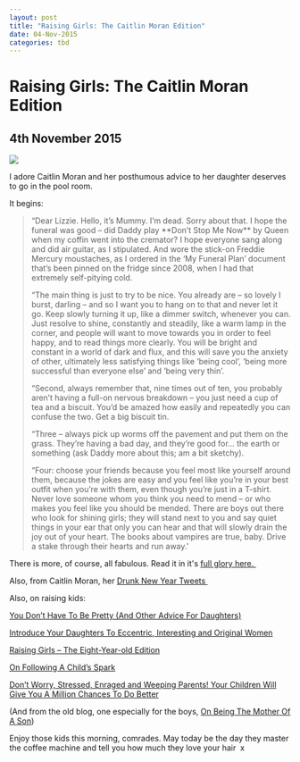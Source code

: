 ```yaml
---
layout: post
title: "Raising Girls: The Caitlin Moran Edition"
date: 04-Nov-2015
categories: tbd
---
```


# Raising Girls: The Caitlin Moran Edition

## 4th November 2015

<img class="photo-horiz" src="http://www.hercampus.com/sites/default/files/2015/10/03/caitlin.jpg" />

I adore Caitlin Moran and her posthumous advice to her daughter deserves to go in the pool room.

It begins:

<blockquote>“Dear Lizzie. Hello,   it’s Mummy. I’m dead. Sorry about that. I hope the funeral was good – did Daddy play **Don’t Stop Me Now** by Queen when my coffin went into the cremator? I hope everyone sang along and did air guitar,   as I stipulated. And wore the stick-on Freddie Mercury moustaches, as I ordered in the ‘My Funeral Plan’ document that’s been pinned on the fridge since 2008, when I had that extremely self-pitying cold.

“The main thing is just to try to be nice. You already are – so lovely I burst, darling – and so I want you to hang on to that and never let it go. Keep slowly turning it up, like a dimmer switch, whenever you can. Just resolve to shine, constantly and steadily, like a warm lamp in the corner, and people will want to move towards you in order to feel happy, and to read things more clearly. You will be bright and constant in a world of dark and flux, and this will save you the anxiety of other, ultimately less satisfying things like ‘being cool’, ‘being more successful than everyone else’ and ‘being very thin’.

“Second, always remember that, nine times out of ten, you probably aren’t having a full-on nervous breakdown – you just need a cup of tea and a biscuit. You’d be amazed how easily and repeatedly you can confuse the two. Get a big biscuit tin.

“Three – always pick up worms off the pavement and put them on the grass. They’re having a bad day, and they’re good for… the earth or something (ask Daddy more about this; am a bit sketchy).

“Four: choose your friends because you feel most like yourself around them, because the jokes are easy and you feel like you’re in your best outfit when you’re with them, even though you’re just in a T-shirt. Never love someone whom you think you need to mend – or who makes you feel like you should be mended. There are boys out there who look for shining girls; they will stand next to you and say quiet things in your ear that only you can hear and that will slowly drain the joy out of your heart. The books about vampires are true, baby. Drive a stake through their hearts and run away.'</blockquote>

There is more, of course, all fabulous. Read it in it's <a href="http://www.filmsforaction.org/articles/caitlin-morans-posthumous-advice-for-her-daughter/">full glory here. </a>

Also, from Caitlin Moran, her <a href="http://mogantosh.com/drunk-new-year-tweets-from-caitlin-moran/">Drunk New Year Tweets </a>

Also, on raising kids:

<a href="http://mogantosh.com/you-dont-have-to-be-pretty-and-other-advice-for-daughters/">You Don’t Have To Be Pretty (And Other Advice For Daughters)</a>

<a href="http://mogantosh.com/introduce-your-daughters-to-eccentric-interesting-and-original-women/">Introduce Your Daughters To Eccentric, Interesting and Original Women</a>

<a href="http://mogantosh.com/raising-girls-the-eight-year-old/">Raising Girls – The Eight-Year-old Edition</a>

<a href="http://mogantosh.com/on-following-a-childs-spark/">On Following A Child’s Spark</a>

<a href="http://mogantosh.com/dont-worry-stressed-enraged-and-weeping-parents-your-kids-will-give-you-a-million-chances-to-do-better/">Don’t Worry, Stressed, Enraged and Weeping Parents! Your Children Will Give You A Million Chances To Do Better</a>

(And from the old blog, one especially for the boys, <a href="http://mogantosh.blogspot.com.au/2013/06/being-mother-of-son.html">On Being The Mother Of A Son</a>)

Enjoy those kids this morning, comrades. May today be the day they master the coffee machine and tell you how much they love your hair  x
